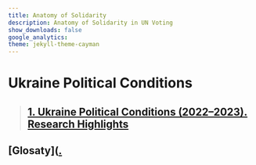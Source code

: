 ```yaml
---
title: Anatomy of Solidarity
description: Anatomy of Solidarity in UN Voting
show_downloads: false
google_analytics:
theme: jekyll-theme-cayman
---
```

# Ukraine Political Conditions
> ## [1. Ukraine Political Conditions (2022–2023). Research Highlights](./01)

## [Glosaty]([.](https://sobolsky.github.io/un/glossary)
